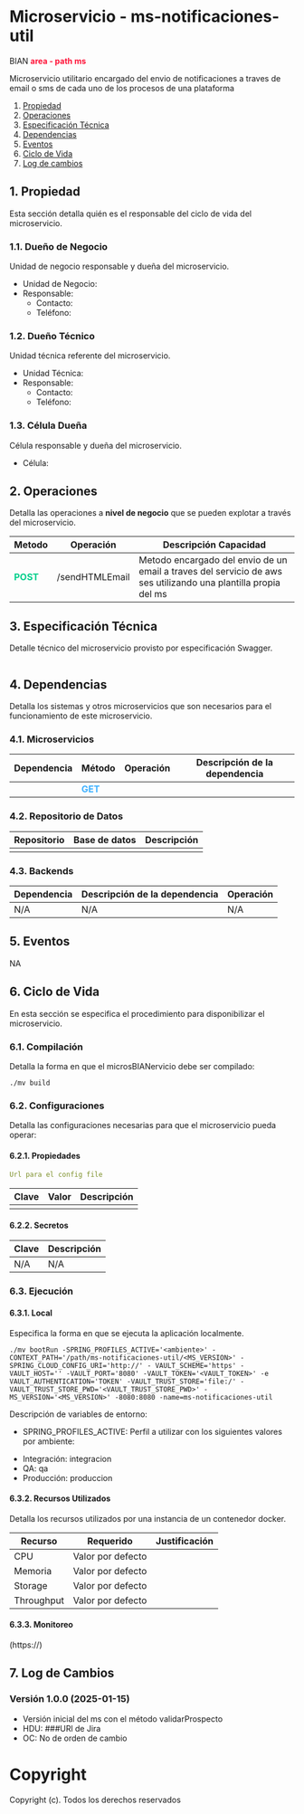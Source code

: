 # Microservicio - ms-notificaciones-util
BIAN <span style="color:#ff1338;">**area - path ms**</span>

Microservicio utilitario encargado del envio de notificaciones a traves de email o sms de cada uno de los procesos de una plataforma

1. [Propiedad](/README.md#1-propiedad)
2. [Operaciones](/README.md#2-operaciones)
3. [Especificación Técnica](/README.md#3-especificacin-tcnica)
4. [Dependencias](/README.md#4-dependencias)
5. [Eventos](/README.md#5-eventos)
6. [Ciclo de Vida](/README.md#6-ciclo-de-vida)
7. [Log de cambios](/README.md#7-log-de-cambios)


## 1. Propiedad
Esta sección detalla quién es el responsable del ciclo de vida del microservicio.

### 1.1. Dueño de Negocio
Unidad de negocio responsable y dueña del microservicio.

- Unidad de Negocio: 
- Responsable: 
    + Contacto: 
    + Teléfono: 

### 1.2. Dueño Técnico
Unidad técnica referente del microservicio.

- Unidad Técnica: 
- Responsable: 
    + Contacto: 
    + Teléfono: 

### 1.3. Célula Dueña
Célula responsable y dueña del microservicio.

- Célula: 

## 2. Operaciones
Detalla las operaciones a **nivel de negocio** que se pueden explotar a través del microservicio.

| Metodo | Operación | Descripción Capacidad                                                                                                                                                                    |
|---------------------------------------------|--------------------------------|------------------------------------------------------------------------------------------------------------------------------------------------------------------------------------------|
| <span style="color:#00cf8b">**POST**</span> | /sendHTMLEmail | Metodo encargado del envio de un email a traves del servicio de aws ses utilizando una plantilla propia del ms                                                                           |

## 3. Especificación Técnica
Detalle técnico del microservicio provisto por especificación Swagger.

```yaml

```

## 4. Dependencias
Detalla los sistemas y otros microservicios que son necesarios para el funcionamiento de este microservicio.

### 4.1. Microservicios

| Dependencia | Método | Operación | Descripción de la dependencia |
|-----------------------------------|---------------------------------------------|-----------------------------------------------------------------------|---------------------------------------------------------------------------------|
|  | <span style="color:#3fb1ff">**GET**</span> |  |  |

### 4.2. Repositorio de Datos

| Repositorio | Base de datos | Descripción |
|-------------|---------------|-------------------------|
|  |  |   |

### 4.3. Backends

| Dependencia | Descripción de la dependencia | Operación |
|-------------|-------------------------------|-----------|
| N/A | N/A | N/A |

## 5. Eventos
NA

## 6. Ciclo de Vida
En esta sección se especifica el procedimiento para disponibilizar el microservicio.

### 6.1. Compilación
Detalla la forma en que el microsBIANervicio debe ser compilado:

```shell
./mv build
```

### 6.2. Configuraciones
Detalla las configuraciones necesarias para que el microservicio pueda operar:

#### 6.2.1. Propiedades

```yaml
Url para el config file
```

| Clave | Valor | Descripción | 
|------------------------------------|--------------------|---------------------------------------------------------------------------------------|
|  |  | |

#### 6.2.2. Secretos
| Clave | Descripción | 
|-------|-------------|
| N/A | N/A |

### 6.3. Ejecución

#### 6.3.1. Local
Especifica la forma en que se ejecuta la aplicación localmente.

```shell
./mv bootRun -SPRING_PROFILES_ACTIVE='<ambiente>' -CONTEXT_PATH='/path/ms-notificaciones-util/<MS_VERSION>' -SPRING_CLOUD_CONFIG_URI='http://' - VAULT_SCHEME='https' -VAULT_HOST='' -VAULT_PORT='8080' -VAULT_TOKEN='<VAULT_TOKEN>' -e VAULT_AUTHENTICATION='TOKEN' -VAULT_TRUST_STORE='file:/' -VAULT_TRUST_STORE_PWD='<VAULT_TRUST_STORE_PWD>' -MS_VERSION='<MS_VERSION>' -8080:8080 -name=ms-notificaciones-util
```

Descripción de variables de entorno:
- SPRING_PROFILES_ACTIVE: Perfil a utilizar con los siguientes valores por ambiente:
+ Integración: integracion
+ QA: qa
+ Producción: produccion

#### 6.3.2. Recursos Utilizados
Detalla los recursos utilizados por una instancia de un contenedor docker.

| Recurso | Requerido | Justificación |
|------------|-------------------|---------------|
| CPU | Valor por defecto | |
| Memoria | Valor por defecto | |
| Storage | Valor por defecto | |
| Throughput | Valor por defecto | |

#### 6.3.3. Monitoreo
(https://)

## 7. Log de Cambios

### Versión 1.0.0 (2025-01-15)
- Versión inicial del ms con el método validarProspecto
- HDU: ###URl de Jira
- OC: No de orden de cambio

# Copyright
Copyright (c). Todos los derechos reservados